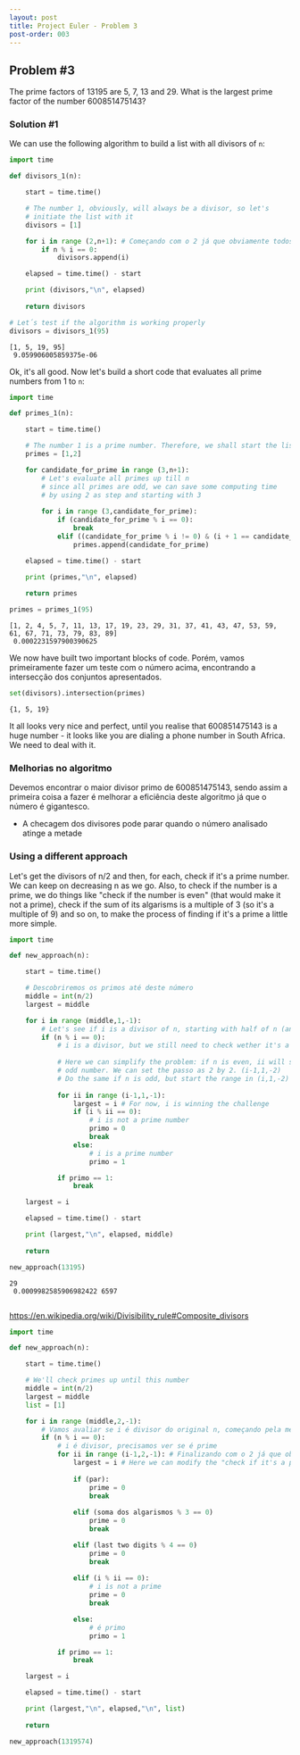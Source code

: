 ```yaml
---
layout: post
title: Project Euler - Problem 3
post-order: 003
---
```



## Problem #3

The prime factors of 13195 are 5, 7, 13 and 29. What is the largest prime factor of the number 600851475143?

### Solution #1

We can use the following algorithm to build a list with all divisors of `n`:


```python
import time

def divisors_1(n):

    start = time.time()

    # The number 1, obviously, will always be a divisor, so let's
    # initiate the list with it
    divisors = [1]

    for i in range (2,n+1): # Começando com o 2 já que obviamente todos são divisíveis por 1
        if n % i == 0:
            divisors.append(i)

    elapsed = time.time() - start

    print (divisors,"\n", elapsed)
    
    return divisors

# Let´s test if the algorithm is working properly
divisors = divisors_1(95)
```

    [1, 5, 19, 95] 
     9.059906005859375e-06


Ok, it's all good. Now let's build a short code that evaluates all prime numbers from 1 to `n`:


```python
import time

def primes_1(n):

    start = time.time()

    # The number 1 is a prime number. Therefore, we shall start the list with it.
    primes = [1,2]

    for candidate_for_prime in range (3,n+1):
        # Let's evaluate all primes up till n
        # since all primes are odd, we can save some computing time
        # by using 2 as step and starting with 3
        
        for i in range (3,candidate_for_prime): 
            if (candidate_for_prime % i == 0):
                break
            elif ((candidate_for_prime % i != 0) & (i + 1 == candidate_for_prime)):
                primes.append(candidate_for_prime)

    elapsed = time.time() - start

    print (primes,"\n", elapsed)
    
    return primes

primes = primes_1(95)
```

    [1, 2, 4, 5, 7, 11, 13, 17, 19, 23, 29, 31, 37, 41, 43, 47, 53, 59, 61, 67, 71, 73, 79, 83, 89] 
     0.0002231597900390625


We now have built two important blocks of code. Porém, vamos primeiramente fazer um teste com o número acima, encontrando a intersecção dos conjuntos apresentados.


```python
set(divisors).intersection(primes)
```




    {1, 5, 19}



It all looks very nice and perfect, until you realise that 600851475143 is a huge number - it looks like you are dialing a phone number in South Africa. We need to deal with it.

### Melhorias no algoritmo

Devemos encontrar o maior divisor primo de 600851475143, sendo assim a primeira coisa a fazer é melhorar a eficiência deste algoritmo já que o número é gigantesco.

- A checagem dos divisores pode parar quando o número analisado atinge a metade

### Using a different approach

Let's get the divisors of n/2 and then, for each, check if it's a prime number. We can keep on decreasing n as we go. Also, to check if the number is a prime, we do things like "check if the number is even" (that would make it not a prime), check if the sum of its algarisms is a multiple of 3 (so it's a multiple of 9) and so on, to make the process of finding if it's a prime a little more simple.


```python
import time

def new_approach(n):

    start = time.time()

    # Descobriremos os primos até deste número
    middle = int(n/2)
    largest = middle

    for i in range (middle,1,-1):
        # Let's see if i is a divisor of n, starting with half of n (any number above that isn't)
        if (n % i == 0):
            # i is a divisor, but we still need to check wether it's a prime number
            
            # Here we can simplify the problem: if n is even, ii will start on an
            # odd number. We can set the passo as 2 by 2. (i-1,1,-2)
            # Do the same if n is odd, but start the range in (i,1,-2)
            
            for ii in range (i-1,1,-1):
                largest = i # For now, i is winning the challenge
                if (i % ii == 0):
                    # i is not a prime number
                    primo = 0
                    break
                else:
                    # i is a prime number
                    primo = 1

            if primo == 1:
                break

    largest = i

    elapsed = time.time() - start

    print (largest,"\n", elapsed, middle)
    
    return

new_approach(13195)
```

    29 
     0.0009982585906982422 6597



```python

```

https://en.wikipedia.org/wiki/Divisibility_rule#Composite_divisors


```python
import time

def new_approach(n):

    start = time.time()

    # We'll check primes up until this number
    middle = int(n/2)
    largest = middle
    list = [1]

    for i in range (middle,2,-1):
        # Vamos avaliar se i é divisor do original n, começando pela metade dele
        if (n % i == 0):
            # i é divisor, precisamos ver se é prime
            for ii in range (i-1,2,-1): # Finalizando com o 2 já que obviamente todos são divisíveis por 1
                largest = i # Here we can modify the "check if it's a prime" part of the algorithm
                
                if (par):
                    prime = 0
                    break
                
                elif (soma dos algarismos % 3 == 0)
                    prime = 0
                    break

                elif (last two digits % 4 == 0)
                    prime = 0
                    break
                
                elif (i % ii == 0):
                    # i is not a prime
                    prime = 0
                    break

                else:
                    # é primo
                    primo = 1

            if primo == 1:
                break

    largest = i

    elapsed = time.time() - start

    print (largest,"\n", elapsed,"\n", list)
    
    return

new_approach(1319574)
```


